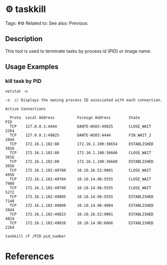 # ⚙️ taskkill
Tags: #⚙️
Related to:
See also:
Previous:

## Description

This tool is used to terminate tasks by process id (PID) or image name.

## Usage Examples

### kill task by PID

	netstat -o

```
-o	// Displays the owning process ID associated with each connection.
```

```
Active Connections

  Proto  Local Address          Foreign Address        State           PID
  TCP    127.0.0.1:4444         DANTE-WS03:49825       CLOSE_WAIT      2264
  TCP    127.0.0.1:49825        DANTE-WS03:4444        FIN_WAIT_2      2844
  TCP    172.16.1.102:80        172.16.1.100:36654     ESTABLISHED     3016
  TCP    172.16.1.102:80        172.16.1.100:36666     CLOSE_WAIT      3016
  TCP    172.16.1.102:80        172.16.1.100:36668     ESTABLISHED     3016
  TCP    172.16.1.102:49780     10.10.16.52:9001       CLOSE_WAIT      4956
  TCP    172.16.1.102:49784     10.10.14.96:5555       CLOSE_WAIT      7980
  TCP    172.16.1.102:49790     10.10.14.96:5555       CLOSE_WAIT      5272
  TCP    172.16.1.102:49805     10.10.14.96:5555       ESTABLISHED     7148
  TCP    172.16.1.102:49808     10.10.14.96:4004       ESTABLISHED     2844
  TCP    172.16.1.102:49823     10.10.16.52:9001       ESTABLISHED     4824
  TCP    172.16.1.102:49826     10.10.14.96:6666       ESTABLISHED     2264
 ```

	taskkill /F /PID pid_number

# References